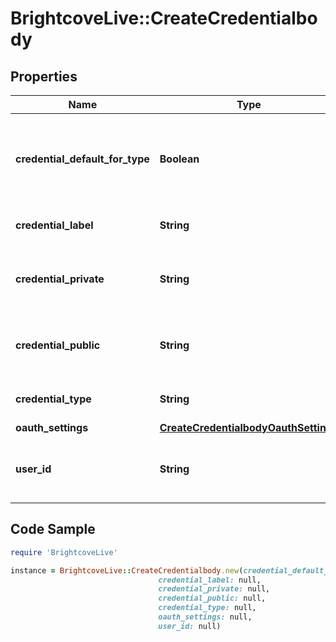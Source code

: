 # BrightcoveLive::CreateCredentialbody

## Properties

Name | Type | Description | Notes
------------ | ------------- | ------------- | -------------
**credential_default_for_type** | **Boolean** | Whether these are the default credentials for the request type | [optional] [default to false]
**credential_label** | **String** | Label for the credential | 
**credential_private** | **String** | Private key or password depending on the type | 
**credential_public** | **String** | Public key or password depending on the type | 
**credential_type** | **String** | The credential type | 
**oauth_settings** | [**CreateCredentialbodyOauthSettings**](CreateCredentialbodyOauthSettings.md) |  | [optional] 
**user_id** | **String** | GUID for which the credentials are being created. | [optional] [default to &#39;(all users)&#39;]

## Code Sample

```ruby
require 'BrightcoveLive'

instance = BrightcoveLive::CreateCredentialbody.new(credential_default_for_type: null,
                                 credential_label: null,
                                 credential_private: null,
                                 credential_public: null,
                                 credential_type: null,
                                 oauth_settings: null,
                                 user_id: null)
```


